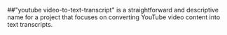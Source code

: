 ##"youtube video-to-text-transcript" is a straightforward and descriptive name for a project that focuses on converting YouTube video content into text transcripts.
